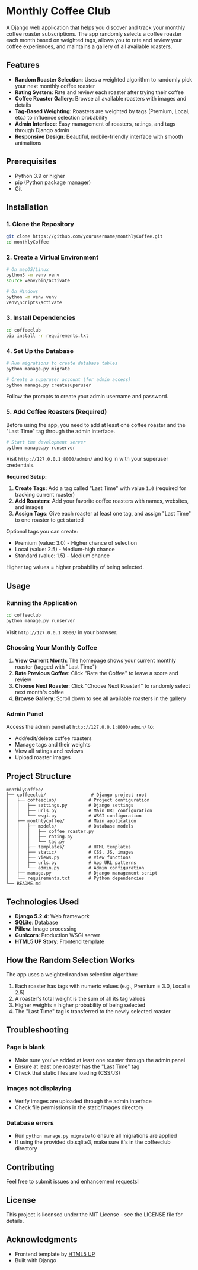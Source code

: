 # Monthly Coffee Club

A Django web application that helps you discover and track your monthly coffee roaster subscriptions. The app randomly selects a coffee roaster each month based on weighted tags, allows you to rate and review your coffee experiences, and maintains a gallery of all available roasters.

## Features

- **Random Roaster Selection**: Uses a weighted algorithm to randomly pick your next monthly coffee roaster
- **Rating System**: Rate and review each roaster after trying their coffee
- **Coffee Roaster Gallery**: Browse all available roasters with images and details
- **Tag-Based Weighting**: Roasters are weighted by tags (Premium, Local, etc.) to influence selection probability
- **Admin Interface**: Easy management of roasters, ratings, and tags through Django admin
- **Responsive Design**: Beautiful, mobile-friendly interface with smooth animations

## Prerequisites

- Python 3.9 or higher
- pip (Python package manager)
- Git

## Installation

### 1. Clone the Repository

```bash
git clone https://github.com/yourusername/monthlyCoffee.git
cd monthlyCoffee
```

### 2. Create a Virtual Environment

```bash
# On macOS/Linux
python3 -m venv venv
source venv/bin/activate

# On Windows
python -m venv venv
venv\Scripts\activate
```

### 3. Install Dependencies

```bash
cd coffeeclub
pip install -r requirements.txt
```

### 4. Set Up the Database

```bash
# Run migrations to create database tables
python manage.py migrate

# Create a superuser account (for admin access)
python manage.py createsuperuser
```

Follow the prompts to create your admin username and password.

### 5. Add Coffee Roasters (Required)

Before using the app, you need to add at least one coffee roaster and the "Last Time" tag through the admin interface.

```bash
# Start the development server
python manage.py runserver
```

Visit `http://127.0.0.1:8000/admin/` and log in with your superuser credentials.

**Required Setup:**
1. **Create Tags**: Add a tag called "Last Time" with value `1.0` (required for tracking current roaster)
2. **Add Roasters**: Add your favorite coffee roasters with names, websites, and images
3. **Assign Tags**: Give each roaster at least one tag, and assign "Last Time" to one roaster to get started

Optional tags you can create:
- Premium (value: 3.0) - Higher chance of selection
- Local (value: 2.5) - Medium-high chance
- Standard (value: 1.5) - Medium chance

Higher tag values = higher probability of being selected.

## Usage

### Running the Application

```bash
cd coffeeclub
python manage.py runserver
```

Visit `http://127.0.0.1:8000/` in your browser.

### Choosing Your Monthly Coffee

1. **View Current Month**: The homepage shows your current monthly roaster (tagged with "Last Time")
2. **Rate Previous Coffee**: Click "Rate the Coffee" to leave a score and review
3. **Choose Next Roaster**: Click "Choose Next Roaster!" to randomly select next month's coffee
4. **Browse Gallery**: Scroll down to see all available roasters in the gallery

### Admin Panel

Access the admin panel at `http://127.0.0.1:8000/admin/` to:
- Add/edit/delete coffee roasters
- Manage tags and their weights
- View all ratings and reviews
- Upload roaster images

## Project Structure

```
monthlyCoffee/
├── coffeeclub/                 # Django project root
│   ├── coffeeclub/            # Project configuration
│   │   ├── settings.py        # Django settings
│   │   ├── urls.py            # Main URL configuration
│   │   └── wsgi.py            # WSGI configuration
│   ├── monthlycoffee/         # Main application
│   │   ├── models/            # Database models
│   │   │   ├── coffee_roaster.py
│   │   │   ├── rating.py
│   │   │   └── tag.py
│   │   ├── templates/         # HTML templates
│   │   ├── static/            # CSS, JS, images
│   │   ├── views.py           # View functions
│   │   ├── urls.py            # App URL patterns
│   │   └── admin.py           # Admin configuration
│   ├── manage.py              # Django management script
│   └── requirements.txt       # Python dependencies
└── README.md
```

## Technologies Used

- **Django 5.2.4**: Web framework
- **SQLite**: Database
- **Pillow**: Image processing
- **Gunicorn**: Production WSGI server
- **HTML5 UP Story**: Frontend template

## How the Random Selection Works

The app uses a weighted random selection algorithm:

1. Each roaster has tags with numeric values (e.g., Premium = 3.0, Local = 2.5)
2. A roaster's total weight is the sum of all its tag values
3. Higher weights = higher probability of being selected
4. The "Last Time" tag is transferred to the newly selected roaster

## Troubleshooting

### Page is blank
- Make sure you've added at least one roaster through the admin panel
- Ensure at least one roaster has the "Last Time" tag
- Check that static files are loading (CSS/JS)

### Images not displaying
- Verify images are uploaded through the admin interface
- Check file permissions in the static/images directory

### Database errors
- Run `python manage.py migrate` to ensure all migrations are applied
- If using the provided db.sqlite3, make sure it's in the coffeeclub directory

## Contributing

Feel free to submit issues and enhancement requests!

## License

This project is licensed under the MIT License - see the LICENSE file for details.

## Acknowledgments

- Frontend template by [HTML5 UP](https://html5up.net)
- Built with Django
